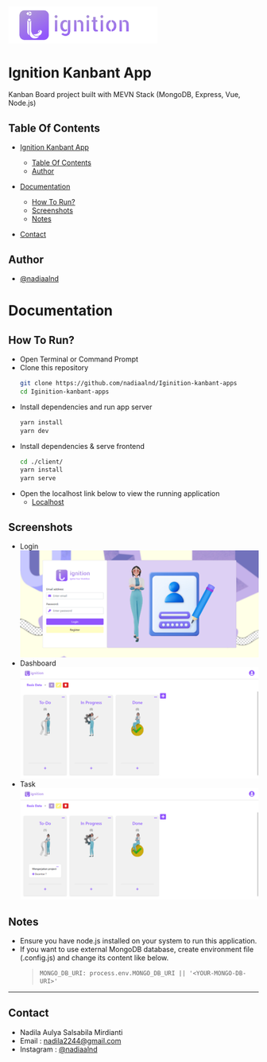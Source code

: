 <img src="readme_img/kanbant_logo_nav.svg" alt="logo" width="300"/>

# Ignition Kanbant App
Kanban Board project built with MEVN Stack (MongoDB, Express, Vue, Node.js)

## Table Of Contents
- [Ignition Kanbant App](#ignition-kanbant-app)

    - [Table Of Contents](#table-of-contents)
    - [Author](#author)
- [Documentation](#documentation)

    - [How To Run?](#how-to-run)
    - [Screenshots](#screenshots)
    - [Notes](#notes)
- [Contact](#contact)

## Author

- [@nadiaalnd](https://github.com/nadiaalnd)

# Documentation

## How To Run?

- Open Terminal or Command Prompt
- Clone this repository
    ```sh
    git clone https://github.com/nadiaalnd/Iginition-kanbant-apps
    cd Iginition-kanbant-apps
    ```
- Install dependencies and run app server
    ```sh
    yarn install
    yarn dev
    ```
- Install dependencies & serve frontend
    ```sh
    cd ./client/
    yarn install
    yarn serve
    ```
- Open the localhost link below to view the running application
    - [Localhost](http://localhost:8080/)


## Screenshots

- Login ![Login Page](./readme_img/Login.png)
- Dashboard ![Home Page](./readme_img/Dashboard.png)
- Task ![Task Page](./readme_img/Task.png)

## Notes

- Ensure you have node.js installed on your system to run this application.
- If you want to use external MongoDB database, create environment file (.config.js) and change its content like below.
  > ```
  > MONGO_DB_URI: process.env.MONGO_DB_URI || '<YOUR-MONGO-DB-URI>'
  > ```

---

## Contact

- Nadila Aulya Salsabila Mirdianti
- Email : nadila2244@gmail.com
- Instagram : [@nadiaalnd](https://instagram.com/nadiaalnd)
